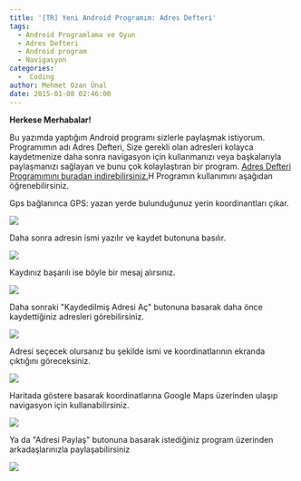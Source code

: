 ```yaml
---
title: '[TR] Yeni Android Programım: Adres Defteri'
tags:
  - Android Programlama ve Oyun
  - Adres Defteri
  - Android program
  - Navigasyon
categories:
  -  Coding
author: Mehmet Ozan Ünal
date: 2015-01-08 02:46:00
---
```


**Herkese Merhabalar!**

Bu yazımda yaptığım Android programı sizlerle paylaşmak istiyorum. Programımın
adı Adres Defteri, Size gerekli olan adresleri kolayca kaydetmenize daha sonra
navigasyon için kullanmanızı veya başkalarıyla paylaşmanızı sağlayan ve bunu çok
kolaylaştıran bir
program. [Adres Defteri Programımını buradan indirebilirsiniz.](https://drive.google.com/file/d/0B5j__Lyt9ozbdElDaVBKWmlKY1k/view?usp=sharing)H
Programın kullanımını aşağıdan öğrenebilirsiniz.

Gps bağlanınca GPS: yazan yerde bulunduğunuz yerin koordinantları çıkar.

![](Screenshot_2015-01-07-14-06-02.png)

Daha sonra adresin ismi yazılır ve kaydet butonuna basılır.

![](Screenshot_2015-01-07-14-06-30.png)

Kaydınız başarılı ise böyle bir mesaj alırsınız.

![](Screenshot_2015-01-07-14-06-36.png)

Daha sonraki "Kaydedilmiş Adresi Aç" butonuna basarak daha önce kaydettiğiniz
adresleri görebilirsiniz. 

![](Screenshot_2015-01-07-14-06-41.png)

Adresi seçecek olursanız bu şekilde ismi ve koordinatlarının ekranda çıktığını
göreceksiniz.

![](Screenshot_2015-01-07-14-06-47.png)

Haritada göstere basarak koordinatlarına Google Maps üzerinden ulaşıp navigasyon
için kullanabilirsiniz.  

![](Screenshot_2015-01-07-14-06-56.png)

Ya da "Adresi Paylaş" butonuna basarak istediğiniz program üzerinden
arkadaşlarınızla paylaşabilirsiniz

![](Screenshot_2015-01-07-14-07-12.png)
